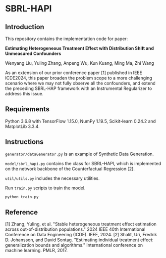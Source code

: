 # SBRL-HAPI

## Introduction

This repository contains the implementation code for paper:

**Estimating Heterogeneous Treatment Effect with Distribution Shift and Unmeasured Confounders**

Wenyang Liu, Yuling Zhang, Anpeng Wu, Kun Kuang, Ming Ma, Zhi Wang

As an extension of our prior conference paper [1] published in IEEE ICDE2024, this paper broaden the problem scope to a more challenging scenario where we may not fully observe all the confounders, and extend the preceding SBRL-HAP framework with an Instrumental Regularizer to address this issue.


## Requirements

Python 3.6.8 with TensorFlow 1.15.0, NumPy 1.19.5, Scikit-learn 0.24.2 and MatplotLib 3.3.4.

## Instructions

`generator/dataGenerator.py` is an example of Synthetic Data Generation.

`model/sbrl_hapi.py` contains the class for SBRL-HAPI, which is implemented on the network backbone of the Counterfactual Regression [2].

`util/utils.py` includes the necessary utilities.

Run `train.py` scripts to train the model.

```python
python train.py
```

## Reference
[1] Zhang, Yuling, et al. "Stable heterogeneous treatment effect estimation across out-of-distribution populations." 2024 IEEE 40th International Conference on Data Engineering (ICDE). IEEE, 2024.
[2] Shalit, Uri, Fredrik D. Johansson, and David Sontag. "Estimating individual treatment effect: generalization bounds and algorithms." International conference on machine learning. PMLR, 2017.
